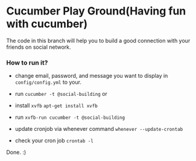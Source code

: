 # Cucumber Play Ground(Having fun with cucumber)

The code in this branch will help you to build a good connection with your friends on social network.

### How to run it?
- change email, password, and message you want to display in `config/config.yml` to your.
- run `cucumber -t @social-building`
or
- install `xvfb` `apt-get install xvfb`
- run `xvfb-run cucumber -t @social-building`

- update cronjob via whenever command `whenever --update-crontab`
- check your cron job `crontab -l`

Done. :)